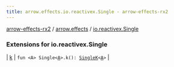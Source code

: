 ```yaml
---
title: arrow.effects.io.reactivex.Single - arrow-effects-rx2
---
```


[arrow-effects-rx2](../../index.html) / [arrow.effects](../index.html) / [io.reactivex.Single](./index.html)

### Extensions for io.reactivex.Single

| [k](k.html) | `fun <A> Single<`[`A`](k.html#A)`>.k(): `[`SingleK`](../-single-k/index.html)`<`[`A`](k.html#A)`>` |

